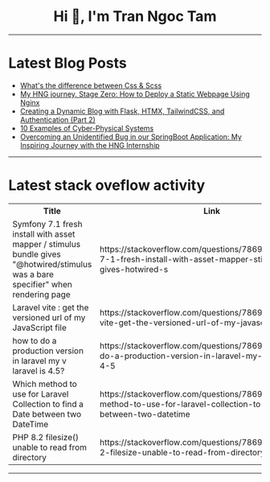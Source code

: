 <h1 align="center">Hi 👋, I'm Tran Ngoc Tam</h1>

---

# Latest Blog Posts 
<!-- BLOG-POST-LIST:START -->
- [What&#39;s the difference between Css &amp; Scss](https://dev.to/peterbabs/whats-the-difference-between-css-scss-29b2)
- [My HNG journey. Stage Zero: How to Deploy a Static Webpage Using Nginx](https://dev.to/ravencodess/my-hng-journey-stage-zero-how-to-deploy-a-static-webpage-using-nginx-55ij)
- [Creating a Dynamic Blog with Flask, HTMX, TailwindCSS, and Authentication &lpar;Part 2&rpar;](https://dev.to/3a5abi/creating-a-dynamic-blog-with-flask-htmx-tailwindcss-and-authentication-part-2-3n2i)
- [10 Examples of Cyber-Physical Systems](https://dev.to/yayabobi/10-examples-of-cyber-physical-systems-4din)
- [Overcoming an Unidentified Bug in our SpringBoot Application: My Inspiring Journey with the HNG Internship](https://dev.to/realest-techy-leidi/overcoming-an-unidentified-bug-in-our-springboot-application-my-inspiring-journey-with-the-hng-internship-1al7)
<!-- BLOG-POST-LIST:END -->

---

# Latest stack oveflow activity
<table>
  <tr><th>Title</th><th>Link</th></tr>
  <!-- STACKOVERFLOW:START --><tr><td>Symfony 7.1 fresh install with asset mapper / stimulus bundle gives &quot;@hotwired/stimulus was a bare specifier&quot; when rendering page</td><td>https://stackoverflow.com/questions/78698391/symfony-7-1-fresh-install-with-asset-mapper-stimulus-bundle-gives-hotwired-s</td></tr><tr><td>Laravel vite : get the versioned url of my JavaScript file</td><td>https://stackoverflow.com/questions/78698302/laravel-vite-get-the-versioned-url-of-my-javascript-file</td></tr><tr><td>how to do a production version in laravel my v laravel is 4.5?</td><td>https://stackoverflow.com/questions/78698068/how-to-do-a-production-version-in-laravel-my-v-laravel-is-4-5</td></tr><tr><td>Which method to use for Laravel Collection to find a Date between two DateTime</td><td>https://stackoverflow.com/questions/78698005/which-method-to-use-for-laravel-collection-to-find-a-date-between-two-datetime</td></tr><tr><td>PHP 8.2 filesize&lpar;&rpar; unable to read from directory</td><td>https://stackoverflow.com/questions/78697991/php-8-2-filesize-unable-to-read-from-directory</td></tr><!-- STACKOVERFLOW:END -->
</table>

---


